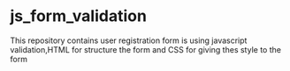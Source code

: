 # js_form_validation
This repository contains user registration form is using javascript validation,HTML for structure the form and CSS for giving thes style to the form 

